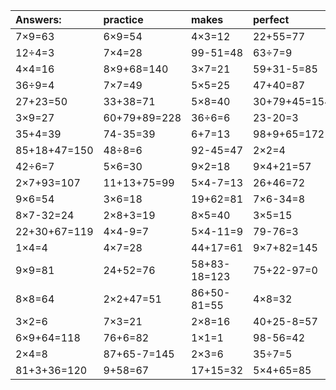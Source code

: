 | Answers: | practice | makes | perfect | ! |
| :--- | :--- | :--- | :--- | :--- |
| 7×9=63 | 6×9=54 | 4×3=12 | 22+55=77 | 79-37=42 | 
| 12÷4=3 | 7×4=28 | 99-51=48 | 63÷7=9 | 74-9=65 | 
| 4×4=16 | 8×9+68=140 | 3×7=21 | 59+31-5=85 | 12+13=25 | 
| 36÷9=4 | 7×7=49 | 5×5=25 | 47+40=87 | 77-16=61 | 
| 27+23=50 | 33+38=71 | 5×8=40 | 30+79+45=154 | 4×6=24 | 
| 3×9=27 | 60+79+89=228 | 36÷6=6 | 23-20=3 | 4×9=36 | 
| 35+4=39 | 74-35=39 | 6+7=13 | 98+9+65=172 | 27-11=16 | 
| 85+18+47=150 | 48÷8=6 | 92-45=47 | 2×2=4 | 95-51=44 | 
| 42÷6=7 | 5×6=30 | 9×2=18 | 9×4+21=57 | 12÷2=6 | 
| 2×7+93=107 | 11+13+75=99 | 5×4-7=13 | 26+46=72 | 24÷3=8 | 
| 9×6=54 | 3×6=18 | 19+62=81 | 7×6-34=8 | 34-10=24 | 
| 8×7-32=24 | 2×8+3=19 | 8×5=40 | 3×5=15 | 92-85=7 | 
| 22+30+67=119 | 4×4-9=7 | 5×4-11=9 | 79-76=3 | 32+83-72=43 | 
| 1×4=4 | 4×7=28 | 44+17=61 | 9×7+82=145 | 8×8+85=149 | 
| 9×9=81 | 24+52=76 | 58+83-18=123 | 75+22-97=0 | 57-30=27 | 
| 8×8=64 | 2×2+47=51 | 86+50-81=55 | 4×8=32 | 8×3=24 | 
| 3×2=6 | 7×3=21 | 2×8=16 | 40+25-8=57 | 91+43+61=195 | 
| 6×9+64=118 | 76+6=82 | 1×1=1 | 98-56=42 | 13+6=19 | 
| 2×4=8 | 87+65-7=145 | 2×3=6 | 35÷7=5 | 51+33-59=25 | 
| 81+3+36=120 | 9+58=67 | 17+15=32 | 5×4+65=85 | 5+73=78 | 
